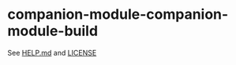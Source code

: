 # companion-module-companion-module-build

See [HELP.md](./companion/HELP.md) and [LICENSE](./LICENSE)
